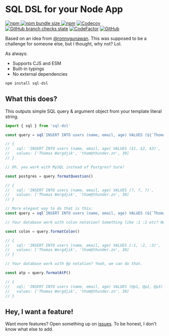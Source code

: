 # SQL DSL for your Node App

[![npm](https://img.shields.io/npm/v/sql-dsl?style=flat-square) ![npm bundle size](https://img.shields.io/bundlephobia/min/sql-dsl?style=flat-square) ![npm](https://img.shields.io/npm/dm/sql-dsl?style=flat-square)](https://www.npmjs.com/package/sql-dsl) [![Codecov](https://img.shields.io/codecov/c/github/aldy505/sql-dsl?style=flat-square)](https://codecov.io/gh/aldy505/sql-dsl) [![GitHub branch checks state](https://img.shields.io/github/checks-status/aldy505/sql-dsl/master?style=flat-square)](https://github.com/aldy505/sql-dsl/actions) [![CodeFactor](https://www.codefactor.io/repository/github/aldy505/sql-dsl/badge)](https://www.codefactor.io/repository/github/aldy505/sql-dsl) [![GitHub](https://img.shields.io/github/license/aldy505/sql-dsl?style=flat-square)](https://github.com/aldy505/sql-dsl/blob/master/LICENSE)

Based on an idea from [@ronnygunawan](https://github.com/ronnygunawan). This was supposed to be a challenge for someone else, but I thought, why not? Lol.

As always:
* Supports CJS and ESM
* Built-in typings
* No external dependencies

```bash
npm install sql-dsl
```

## What this does?

This outputs simple SQL query & argument object from your template literal string.

```js
import { sql } from 'sql-dsl'

const query = sql`INSERT INTO users (name, email, age) VALUES (${`Thomas Worgdjik`}, ${`thom@thunder.zn`}, ${30})`

// {
//   sql: 'INSERT INTO users (name, email, age) VALUES ($1, $2, $3)',
//   values: ['Thomas Worgdjik', 'thom@thunder.zn', 30]
// }

// Oh, you work with MySQL instead of Postgres? Sure!

const postgres = query.formatQuestion()

// {
//   sql: 'INSERT INTO users (name, email, age) VALUES (?, ?, ?)',
//   values: ['Thomas Worgdjik', 'thom@thunder.zn', 30]
// }

// More elegant way to do that is this:
const query = sql`INSERT INTO users (name, email, age) VALUES (${`Thomas Worgdjik`}, ${`thom@thunder.zn`}, ${30})`.formatQuestion()

// Your database work with colon notation? Something like :1 :2 etc? No problem.

const colon = query.formatColon()

// {
//   sql: 'INSERT INTO users (name, email, age) VALUES (:1, :2, :3)',
//   values: ['Thomas Worgdjik', 'thom@thunder.zn', 30]
// }

// Your database work with @p notation? Yeah, we can do that.

const atp = query.formatAtP()

// {
//   sql: 'INSERT INTO users (name, email, age) VALUES (@p1, @p2, @p3)',
//   values: ['Thomas Worgdjik', 'thom@thunder.zn', 30]
// }
```

## Hey, I want a feature!

Want more features? Open something up on [issues](https://github.com/aldy505/sql-dsl). To be honest, I don't know what else to add.